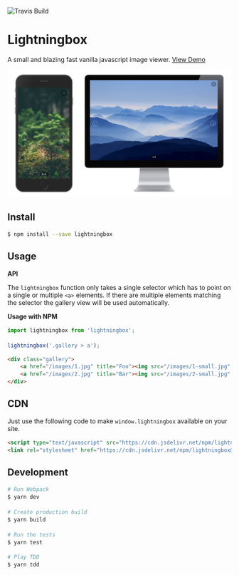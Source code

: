 ![Travis Build](https://travis-ci.org/leventebalogh/lightningbox.svg?branch=master "Travis Build")

# Lightningbox

A small and blazing fast vanilla javascript image viewer. [View Demo](https://lightningbox.leventebalogh.com)

![Lightningbox - A small and blazing fast vanilla javascript image viewer.](screenshots/screenshot.png "Lightningbox - A small and blazing fast vanilla javascript image viewer.")

## Install
```bash
$ npm install --save lightningbox
```

## Usage
**API**

The `lightningbox` function only takes a single selector which has to point on a single or multiple `<a>` elements.
If there are multiple elements matching the selector the gallery view will be used automatically.

**Usage with NPM**
```javascript
import lightningbox from 'lightningbox';

lightningbox('.gallery > a');
```

```html
<div class="gallery">
    <a href="/images/1.jpg" title="Foo"><img src="/images/1-small.jpg" alt="Foo" /></a>
    <a href="/images/2.jpg" title="Bar"><img src="/images/2-small.jpg" alt="Bar" /></a>
</div>
```

## CDN
Just use the following code to make `window.lightningbox` available on your site.
```html
<script type="text/javascript" src="https://cdn.jsdelivr.net/npm/lightningbox@1.0.0/dist/lightningbox.min.js"></script>
<link rel="stylesheet" href="https://cdn.jsdelivr.net/npm/lightningbox@1.0.0/dist/lightningbox.min.css" />
```


## Development
```bash
# Run Webpack
$ yarn dev

# Create production build
$ yarn build

# Run the tests
$ yarn test

# Play TDD
$ yarn tdd
```